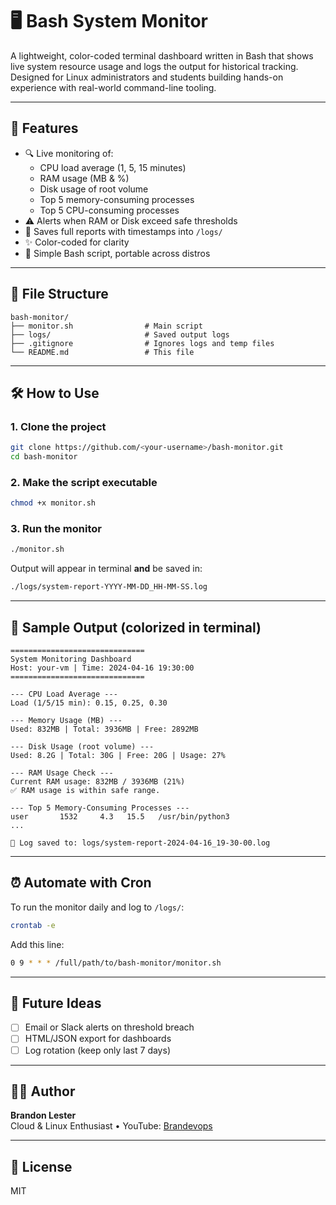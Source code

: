 # 🖥️ Bash System Monitor

A lightweight, color-coded terminal dashboard written in Bash that shows live system resource usage and logs the output for historical tracking. Designed for Linux administrators and students building hands-on experience with real-world command-line tooling.

---

## 🚀 Features

- 🔍 Live monitoring of:
  - CPU load average (1, 5, 15 minutes)
  - RAM usage (MB & %)
  - Disk usage of root volume
  - Top 5 memory-consuming processes
  - Top 5 CPU-consuming processes
- ⚠️ Alerts when RAM or Disk exceed safe thresholds
- 📁 Saves full reports with timestamps into `/logs/`
- ✨ Color-coded for clarity
- 🧰 Simple Bash script, portable across distros

---

## 📂 File Structure

```
bash-monitor/
├── monitor.sh                # Main script
├── logs/                     # Saved output logs
├── .gitignore                # Ignores logs and temp files
└── README.md                 # This file
```

---

## 🛠️ How to Use

### 1. Clone the project
```bash
git clone https://github.com/<your-username>/bash-monitor.git
cd bash-monitor
```

### 2. Make the script executable
```bash
chmod +x monitor.sh
```

### 3. Run the monitor
```bash
./monitor.sh
```
Output will appear in terminal **and** be saved in:
```bash
./logs/system-report-YYYY-MM-DD_HH-MM-SS.log
```

---

## 🧠 Sample Output (colorized in terminal)

```
==============================
System Monitoring Dashboard
Host: your-vm | Time: 2024-04-16 19:30:00
==============================

--- CPU Load Average ---
Load (1/5/15 min): 0.15, 0.25, 0.30

--- Memory Usage (MB) ---
Used: 832MB | Total: 3936MB | Free: 2892MB

--- Disk Usage (root volume) ---
Used: 8.2G | Total: 30G | Free: 20G | Usage: 27%

--- RAM Usage Check ---
Current RAM usage: 832MB / 3936MB (21%)
✅ RAM usage is within safe range.

--- Top 5 Memory-Consuming Processes ---
user       1532     4.3   15.5   /usr/bin/python3
...

📁 Log saved to: logs/system-report-2024-04-16_19-30-00.log
```

---

## ⏰ Automate with Cron
To run the monitor daily and log to `/logs/`:
```bash
crontab -e
```
Add this line:
```bash
0 9 * * * /full/path/to/bash-monitor/monitor.sh
```

---

## 📌 Future Ideas
- [ ] Email or Slack alerts on threshold breach
- [ ] HTML/JSON export for dashboards
- [ ] Log rotation (keep only last 7 days)

---

## 👨‍💻 Author
**Brandon Lester**  
Cloud & Linux Enthusiast • YouTube: [Brandevops](https://www.youtube.com/@brandevops)

---

## 📜 License
MIT



